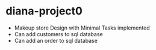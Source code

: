 # diana-project0
- Makeup store Design with Minimal Tasks implemented
- Can add customers to sql database
- Can add an order to sql database
